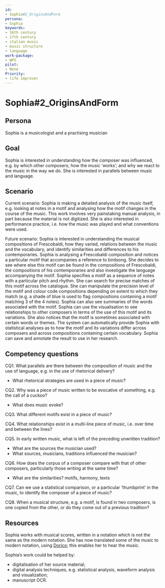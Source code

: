 ```yaml
---
id:
- Sophia#2_OriginsAndForm
persona:
- Sophia
keywords:
- 16th century
- 17th century
- italian music
- music structure
- language
work-package:
- WP5
pilot:
- None
Priority:
- life improver
---
```

# Sophia#2_OriginsAndForm

## Persona

Sophia is a musicologist and a practising musician

## Goal

Sophia is interested in understanding how the composer was influenced, e.g. by which other composers; how the music ‘works’; and why we react to the music in the way we do.  She is interested in parallels between music and language.  

## Scenario  
Current scenario:
Sophia is making a detailed analysis of the music itself, e.g. looking at notes in a motif and analysing how the motif changes in the course of the music. This work involves very painstaking manual analysis, in part because the material is not digitized. She is also interested in performance practice, i.e. how the music was played and what conventions were used. 

Future scenario:
Sophia is interested in understanding the musical compositions of Frescobaldi, how they varied, relations between the music and the vocabulary, and identify similarities and differences to his contemporaries. Sophia is analysing a Frescobaldi composition and notices a particular motif that accompanies a reference to birdsong. She decides to see where else this motif can be found in the compositions of Frescobaldi, the compositions of his contemporaries and also investigate the language accompanying the motif. Sophia specifies a motif as a sequence of notes with a particular pitch and rhythm. She can search for precise matches of this motif across the catalogue. She can manipulate the precision level of the motif and colour code compositions depending on extent to which they match (e.g. a shade of blue is used to flag compositions containing a motif matching 3 of the 4 notes). Sophia can also see summaries of the words associated with the motif.
Sophia can use the visualisation to see relationships to other composers in terms of the use of this motif and its variations. She also notices that the motif is sometimes associated with certain words or themes. The system can automatically provide Sophia with statistical analyses as to how the motif and its variations differ across composers and across compositions containing certain vocabulary. Sophia can save and annotate the result to use in her research. 

## Competency questions

CQ1. What parallels are there between the composition of music and the use of language, e.g. in the use of rhetorical delivery?

  * What rhetorical strategies are used in a piece of music?  

CQ2. Why was a piece of music written to be evocative of something, e.g. the call of a cuckoo?

 * What does music evoke?

CQ3. What different motifs exist in a piece of music?

CQ4. What relationships exist in a multi-line piece of music, i.e. over time and between the lines?

CQ5. In early written music, what is left of the preceding unwritten tradition?

 * What are the sources the musician used?
 * What sources, musicians, traditions influenced the musician?

CQ6. How does the corpus of a composer compare with that of other composers, particularly those writing at the same time?

 * What are the similarities? motifs, harmony, texts

CQ7. Can we use a statistical comparison, or a particular ‘thumbprint’ in the music, to identify the composer of a piece of music?

CQ8. When a musical structure, e.g. a motif, is found in two composers, is one copied from the other, or do they come out of a previous tradition?


## Resources

Sophia works with musical scores, written in a notation which is not the same as the modern notation.  She has now translated some of the music to modern notation, using [Dorico](https://new.steinberg.net/dorico/?gclid=EAIaIQobChMIr-zyg_iM8AIVAevtCh1MPA4oEAAYASAAEgJBt_D_BwE); this enables her to hear the music.   

Sophia’s work could be helped by:

 * digitalisation of her source material;
 * digital analysis techniques, e.g. statistical analysis, waveform analysis and visualization;
 * manuscript OCR.
